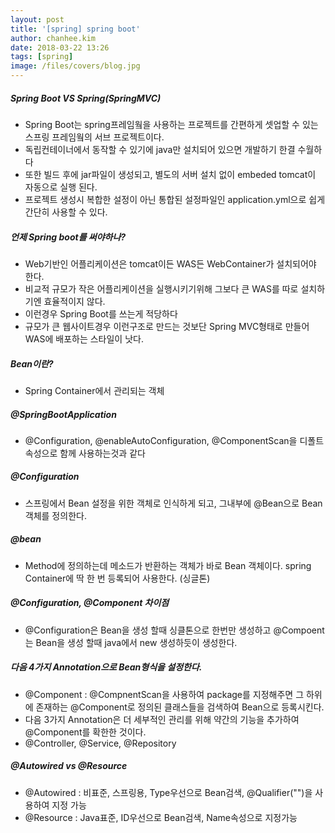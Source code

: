 ```yaml
---
layout: post
title: '[spring] spring boot'
author: chanhee.kim
date: 2018-03-22 13:26
tags: [spring]
image: /files/covers/blog.jpg
---
```


##### Spring Boot VS Spring(SpringMVC)
- Spring Boot는 spring프레임웤을 사용하는 프로젝트를 간편하게 셋업할 수 있는 스프링 프레임웤의 서브 프로젝트이다.
- 독립컨테이너에서 동작할 수 있기에 java만 설치되어 있으면 개발하기 한결 수월하다
- 또한 빌드 후에 jar파일이 생성되고, 별도의 서버 설치 없이 embeded tomcat이 자동으로 실행 된다.
- 프로젝트 생성시 복합한 설정이 아닌 통합된 설정파일인 application.yml으로 쉽게 간단히 사용할 수 있다.

##### 언제 Spring boot를 써야하나?
- Web기반인 어플리케이션은 tomcat이든 WAS든 WebContainer가 설치되어야 한다.
- 비교적 규모가 작은 어플리케이션을 실행시키기위해 그보다 큰 WAS를 따로 설치하기엔 효율적이지 않다.
- 이런경우 Spring Boot를 쓰는게 적당하다
- 규모가 큰 웹사이트경우 이런구조로 만드는 것보단 Spring MVC형태로 만들어 WAS에 배포하는 스타일이 낫다.

##### Bean이란?
- Spring Container에서 관리되는 객체

##### @SpringBootApplication
- @Configuration, @enableAutoConfiguration, @ComponentScan을 디폴트 속성으로 함께 사용하는것과 같다

##### @Configuration
- 스프링에서 Bean 설정을 위한 객체로 인식하게 되고, 그내부에 @Bean으로 Bean객체를 정의한다.

##### @bean
- Method에 정의하는데 메소드가 반환하는 객체가 바로 Bean 객체이다. spring Container에 딱 한 번 등록되어 사용한다. (싱글톤)

##### @Configuration, @Component 차이점
- @Configuration은 Bean을 생성 할때 싱클톤으로 한번만 생성하고 @Compoent는 Bean을 생성 할때 java에서 new 생성하듯이 생성한다.

##### 다음 4가지 Annotation으로 Bean형식을 설정한다.
- @Component : @CompnentScan을 사용하여 package를 지정해주면 그 하위에 존재하는 @Component로 정의된 클래스들을 검색하여 Bean으로 등록시킨다.
- 다음 3가지 Annotation은 더 세부적인 관리를 위해 약간의 기능을 추가하여 @Component를 확한한 것이다.
- @Controller, @Service, @Repository

##### @Autowired vs @Resource
 - @Autowired : 비표준, 스프링용, Type우선으로 Bean검색, @Qualifier("")을 사용하여 지정 가능
 - @Resource : Java표준, ID우선으로 Bean검색, Name속성으로 지정가능
